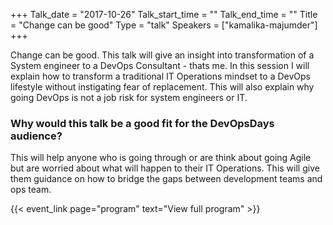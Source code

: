 +++
Talk_date = "2017-10-26"
Talk_start_time = ""
Talk_end_time = ""
Title = "Change can be good"
Type = "talk"
Speakers = ["kamalika-majumder"]
+++

Change can be good. This talk will give an insight into transformation of a System engineer to a DevOps Consultant - thats me. In this session I will explain how to transform a traditional IT Operations mindset to a DevOps lifestyle without instigating fear of replacement. This will also explain why going DevOps is not a job risk for system engineers or IT.

### Why would this talk be a good fit for the DevOpsDays audience?
This will help anyone who is going through or are think about going  Agile but are worried about what will happen to their IT Operations. This will give them guidance on how to bridge the gaps between development teams and ops team.

{{< event_link page="program" text="View full program" >}}
